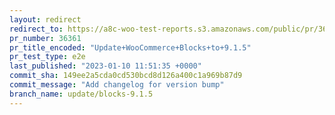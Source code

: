 ```yaml
---
layout: redirect
redirect_to: https://a8c-woo-test-reports.s3.amazonaws.com/public/pr/36361/e2e/index.html
pr_number: 36361
pr_title_encoded: "Update+WooCommerce+Blocks+to+9.1.5"
pr_test_type: e2e
last_published: "2023-01-10 11:51:35 +0000"
commit_sha: 149ee2a5cda0cd530bcd8d126a400c1a969b87d9
commit_message: "Add changelog for version bump"
branch_name: update/blocks-9.1.5
---
```

